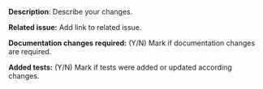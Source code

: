 **Description**: Describe your changes.

**Related issue:** Add link to related issue.

**Documentation changes required:** (Y/N) Mark if documentation changes are required.

**Added tests:** (Y/N) Mark if tests were added or updated according changes.